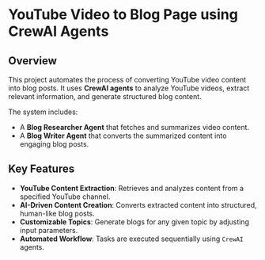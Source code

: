 # YouTube Video to Blog Page using CrewAI Agents

## Overview
This project automates the process of converting YouTube video content into blog posts. It uses **CrewAI agents** to analyze YouTube videos, extract relevant information, and generate structured blog content.

The system includes:
- A **Blog Researcher Agent** that fetches and summarizes video content.
- A **Blog Writer Agent** that converts the summarized content into engaging blog posts.

## Key Features
- **YouTube Content Extraction**: Retrieves and analyzes content from a specified YouTube channel.
- **AI-Driven Content Creation**: Converts extracted content into structured, human-like blog posts.
- **Customizable Topics**: Generate blogs for any given topic by adjusting input parameters.
- **Automated Workflow**: Tasks are executed sequentially using `CrewAI` agents.
